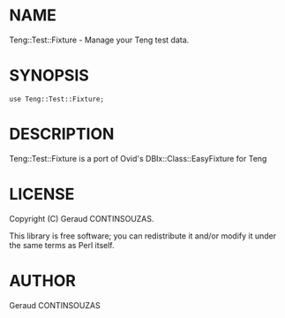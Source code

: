 # NAME

Teng::Test::Fixture - Manage your Teng test data.

# SYNOPSIS

    use Teng::Test::Fixture;

# DESCRIPTION

Teng::Test::Fixture is a port of Ovid's DBIx::Class::EasyFixture for Teng

# LICENSE

Copyright (C) Geraud CONTINSOUZAS.

This library is free software; you can redistribute it and/or modify
it under the same terms as Perl itself.

# AUTHOR

Geraud CONTINSOUZAS <gcs at cpan.org>
